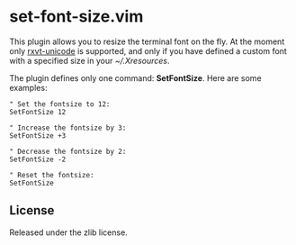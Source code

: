 # set-font-size.vim

This plugin allows you to resize the terminal font on the fly. At the
moment only [rxvt-unicode](http://software.schmorp.de/pkg/rxvt-unicode) is
supported, and only if you have defined a custom font with a specified size
in your _~/.Xresources_.

The plugin defines only one command: **SetFontSize**. Here are some
examples:

```vim
" Set the fontsize to 12:
SetFontSize 12

" Increase the fontsize by 3:
SetFontSize +3

" Decrease the fontsize by 2:
SetFontSize -2

" Reset the fontsize:
SetFontSize
```

## License

Released under the zlib license.
